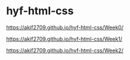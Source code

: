 # hyf-html-css
https://akif2709.github.io/hyf-html-css/Week0/

https://akif2709.github.io/hyf-html-css/Week1/

https://akif2709.github.io/hyf-html-css/Week2/
